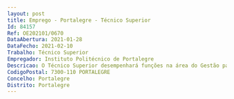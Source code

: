 ```yaml
--- 
layout: post
title: Emprego - Portalegre - Técnico Superior
Id: 84157
Ref: OE202101/0670
DataAbertura: 2021-01-28
DataFecho: 2021-02-10
Trabalho: Técnico Superior
Empregador: Instituto Politécnico de Portalegre
Descricao: O Técnico Superior desempenhará funções na área do Gestão para apoio ao desenvolvimento do tecido empresarial, do meio envolvente ao IPP, com especial foco nas empresas incubadas na BioBIP_IN, do Instituto Politécnico, competindo lhe a execução das seguintes atividades    Identificação de oportunidades de cooperação politécnico empresas    Preparação de ações de divulgação e disseminação de informação técnico científica e eventos de networking politécnico empresas    Análise, gestão e controlo orçamental de projetos    Acompanhamento gestão da planificação e execução das atividades e cumprimento de prazos (ex., organização de eventos, reuniões de projeto, contactos com parceiros, submissão de deliverables  entre outras)    Definição de estratégias empresariais    Realização de análises de mercado    Elaboração de planos de negócio    Implementação de uma estratégia de transferência de conhecimento para as empresas e para a comunidade    Quaisquer outras tarefas projetos que lhe sejam solicitados e estejam no âmbito das suas qualificações.
CodigoPostal: 7300-110 PORTALEGRE
Concelho: Portalegre
Distrito: Portalegre
--- 
```

